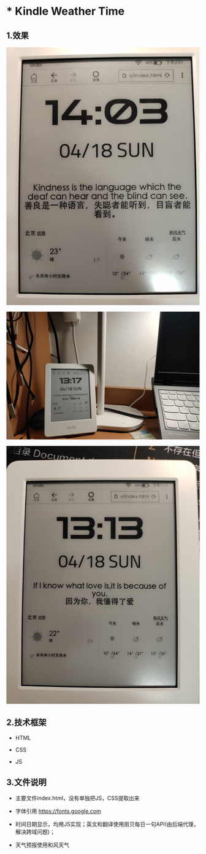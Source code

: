 # * Kindle Weather Time

## 1.效果

![](images/IMG_20210418_140315.jpg)

![](images/IMG_20210418_131752.jpg)

![IMG_20210418_131338](images/IMG_20210418_131338.jpg)

## 2.技术框架

- HTML

- CSS

- JS

## 3.文件说明

- 主要文件index.html，没有单独把JS，CSS提取出来

- 字体引用 https://fonts.google.com

- 时间日期显示，均用JS实现；英文和翻译使用扇贝每日一句API(由后端代理，解决跨域问题)；

- 天气预报使用和风天气